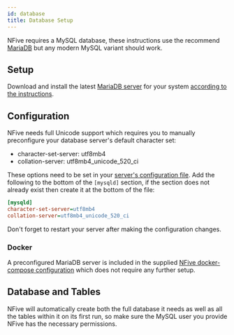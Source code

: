 ```yaml
---
id: database
title: Database Setup
---
```


NFive requires a MySQL database, these instructions use the recommend [MariaDB](https://mariadb.org/) but any modern MySQL variant should work.

## Setup

Download and install the latest [MariaDB server](https://downloads.mariadb.org/) for your system [according to the instructions](https://mariadb.com/kb/en/library/binary-packages/).

## Configuration

NFive needs full Unicode support which requires you to manually preconfigure your database server's default character set:

* character-set-server: utf8mb4
* collation-server: utf8mb4_unicode_520_ci

These options need to be set in your [server's configuration file](https://mariadb.com/kb/en/library/configuring-mariadb-with-option-files/#option-file-locations). Add the following to the bottom of the `[mysqld]` section, if the section does not already exist then create it at the bottom of the file:

```ini
[mysqld]
character-set-server=utf8mb4
collation-server=utf8mb4_unicode_520_ci
```

Don't forget to restart your server after making the configuration changes.

### Docker

A preconfigured MariaDB server is included in the supplied [NFive docker-compose configuration](https://github.com/NFive/NFive/blob/master/docker-compose.yml) which does not require any further setup.

## Database and Tables

NFive will automatically create both the full database it needs as well as all the tables within it on its first run, so make sure the MySQL user you provide NFive has the necessary permissions.
